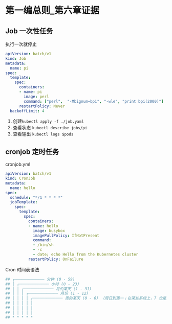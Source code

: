 # 第一编总则_第六章证据


## Job 一次性任务
执行一次就停止
```yml
apiVersion: batch/v1
kind: Job
metadata:
  name: pi
spec:
  template:
    spec:
      containers:
      - name: pi
        image: perl
        command: ["perl",  "-Mbignum=bpi", "-wle", "print bpi(2000)"]
      restartPolicy: Never
  backoffLimit: 4
```

1. 创建`kubectl apply -f ./job.yaml`
2. 查看状态 `kubectl describe jobs/pi`
3. 查看输出 `kubectl logs $pods`



## cronjob 定时任务
cronjob.yml
```yml
apiVersion: batch/v1
kind: CronJob
metadata:
  name: hello
spec:
  schedule: "*/1 * * * *"
  jobTemplate:
    spec:
      template:
        spec:
          containers:
          - name: hello
            image: busybox
            imagePullPolicy: IfNotPresent
            command:
            - /bin/sh
            - -c
            - date; echo Hello from the Kubernetes cluster
          restartPolicy: OnFailure
```

Cron 时间表语法
```s
## ┌───────────── 分钟 (0 - 59)
## │ ┌───────────── 小时 (0 - 23)
## │ │ ┌───────────── 月的某天 (1 - 31)
## │ │ │ ┌───────────── 月份 (1 - 12)
## │ │ │ │ ┌───────────── 周的某天 (0 - 6) （周日到周一；在某些系统上，7 也是星期日）
## │ │ │ │ │                                   
## │ │ │ │ │
## │ │ │ │ │
## * * * * *
```